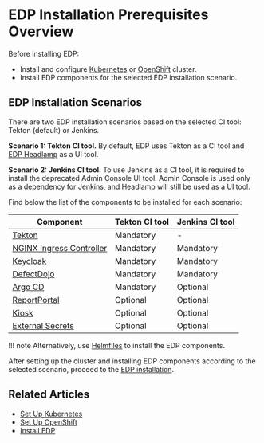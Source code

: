 # EDP Installation Prerequisites Overview

Before installing EDP:

* Install and configure [Kubernetes](kubernetes-cluster-settings.md) or [OpenShift](openshift-cluster-settings.md) cluster.
* Install EDP components for the selected EDP installation scenario.

## EDP Installation Scenarios

There are two EDP installation scenarios based on the selected CI tool: Tekton (default) or Jenkins.

**Scenario 1: Tekton CI tool.** By default, EDP uses Tekton as a CI tool and [EDP Headlamp](../headlamp-user-guide/index.md) as a UI tool.

**Scenario 2: Jenkins CI tool.** To use Jenkins as a CI tool, it is required to install the deprecated Admin Console UI tool. Admin Console is used only as a dependency for Jenkins, and Headlamp will still be used as a UI tool.

Find below the list of the components to be installed for each scenario:

|Component|Tekton CI tool|Jenkins CI tool|
|- |- |- |
|[Tekton](install-tekton.md)|Mandatory| - |
|[NGINX Ingress Controller](install-ingress-nginx.md)|Mandatory |Mandatory|
|[Keycloak](install-keycloak.md)|Mandatory|Mandatory|
|[DefectDojo](install-defectdojo.md)|Mandatory|Mandatory|
|[Argo CD](install-argocd.md)|Mandatory|Optional|
|[ReportPortal](install-reportportal.md)|Optional|Optional|
|[Kiosk](install-kiosk.md)|Optional|Optional|
|[External Secrets](external-secrets-operator-integration.md)|Optional|Optional|

!!! note
    Alternatively, use [Helmfiles](install-via-helmfile.md#deploy-components) to install the EDP components.

After setting up the cluster and installing EDP components according to the selected scenario, proceed to the [EDP installation](install-edp.md).

## Related Articles

* [Set Up Kubernetes](kubernetes-cluster-settings.md)
* [Set Up OpenShift](openshift-cluster-settings.md)
* [Install EDP](install-edp.md)
